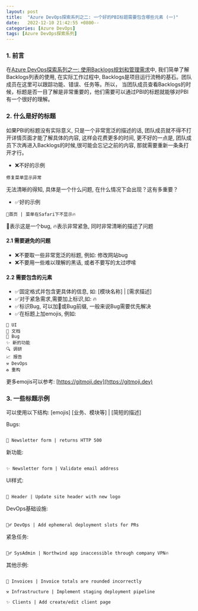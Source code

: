 ```yaml
---
layout: post
title:  "Azure DevOps探索系列之二: 一个好的PBI标题需要包含哪些元素 (一)"
date:   2022-12-10 21:42:55 +0800--
categories: [Azure DevOps]
tags: [Azure DevOps探索系列]  
---
```


### 1. 前言

在[Azure DevOps探索系列之一: 使用Backlogs规划和管理需求](/2022/11/10/AzureDevOpsBacklogs/)中, 我们简单了解Backlogs列表的使用, 在实际工作过程中, Backlogs是项目运行流畅的基石。团队成员在这里可以跟踪功能、错误、任务等。所以， 当团队成员查看Backlogs的时候，标题是否一目了解是非常重要的，他们需要可以通过PBI的标题就能够对PBI有一个很好的理解。

### 2. 什么是好的标题

如果PBI的标题没有实际意义, 只是一个非常宽泛的描述的话, 团队成员就不得不打开详情页面才能了解具体的内容, 这样会花费更多的时间, 更不好的一点是, 团队成员下次再进入Backlogs的时候,很可能会忘记之前的内容, 那就需要重新一条条打开才行。

- ❌不好的示例

```text
修复菜单显示异常
```

无法清晰的得知, 具体是一个什么问题, 在什么情况下会出现？这有多重要？


- ✅好的示例

```text
🐛首页 | 菜单在Safari下不显示🔥 
```

🐛表示这是一个bug, 🔥表示非常紧急, 同时非常清晰的描述了问题

#### 2.1 需要避免的问题

- ❌不要取一些非常宽泛的标题, 例如: 修改网站bug
- ❌不要用一些难以理解的黑话, 或者不要写的太过啰嗦

#### 2.2 需要包含的元素

- ✅固定格式并包含更具体的信息, 如: [模块名称] \| [需求描述]
- ✅对于紧急需求,需要加上标识,如: 🔥
- ✅标识Bug, 可以加🐛或Bug前缀, 一般来说Bug需要优先解决
- ✅在标题上加emojis, 例如:
  
```
💄 UI
📃 文档
🐛 Bug
✨ 新的功能
🔍 调研
📈 报告
⚒️ DevOps
♻️ 重构
```
更多emojis可以参考: [https://gitmoji.dev](https://gitmoji.dev)

### 3. 一些标题示例

可以使用以下结构: [emojis] [业务、模块等] \| [简短的描述]

Bugs:

```

🐛 Newsletter form | returns HTTP 500

```

新功能:

```

✨ Newsletter form | Validate email address

```

UI样式:

```

💄 Header | Update site header with new logo

```

DevOps基础设施:

```

👷‍♂️ DevOps | Add ephemeral deployment slots for PRs

```

紧急任务:

```

👷‍♂️ SysAdmin | Northwind app inaccessible through company VPN🔥

```

其他示例:

```

🐛 Invoices | Invoice totals are rounded incorrectly

⚒️ Infrastructure | Implement staging deployment pipeline

✨ Clients | Add create/edit client page 

```
